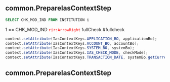 ## common.PrepareIasContextStep

```sql
SELECT CHK_MOD_IND FROM INSTITUTION i
```

1 == CHK_MOD_IND <span style="color:red;">`rir:ArrowRight`</span> fullCheck
#fullcheck

```java
context.setAttribute(IasContextKeys.APPLICATION_BO, applicationBo);
context.setAttribute(IasContextKeys.ACCOUNT_BO, accountBo);
context.setAttribute(IasContextKeys.SYSTEM_BO, systemBo);
context.setAttribute(IasContextKeys.IAS_CHECK_MODE, checkMode);
context.setAttribute(IasContextKeys.TRANSACTION_DATE, systemBo.getCurrentSystemDate());
```

## common.PrepareIasContextStep
